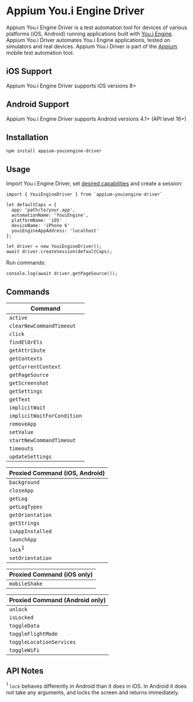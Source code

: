 Appium You.i Engine Driver
===================
Appium You.i Engine Driver is a test automation tool for devices of various platforms (iOS, Android) running applications built with [You.i Engine](http://www.youi.tv/youi-engine/). Appium You.i Driver automates You.i Engine applications, tested on simulators and real devices. Appium You.i Driver is part of the [Appium](https://github.com/appium/appium) mobile test automation tool.

## iOS Support
Appium You.i Engine Driver supports iOS versions 8+

## Android Support
Appium You.i Engine Driver supports Android versions 4.1+ (API level 16+)

## Installation
```
npm install appium-youiengine-driver
```

## Usage
Import You.i Engine Driver, set [desired capabilities](http://appium.io/slate/en/1.5/?javascript#appium-server-capabilities) and create a session:

```
import { YouiEngineDriver } from `appium-youiengine-driver`

let defaultCaps = {
  app: 'path/to/your.app',
  automationName: 'YouiEngine',
  platformName: 'iOS'
  deviceName: 'iPhone 6'
  youiEngineAppAddress: 'localhost'
};

let driver = new YouiEngineDriver();
await driver.createSession(defaultCaps);
```
Run commands:
```
console.log(await driver.getPageSource());

```
## Commands
|          Command           |
|----------------------------|
| `active`                          |
| `clearNewCommandTimeout`          |
| `click`                           |
| `findElOrEls`                     |
| `getAttribute`                    |
| `getContexts`                     |
| `getCurrentContext`               |
| `getPageSource`                   |
| `getScreenshot`                   |
| `getSettings`                     |
| `getText`                         |
| `implicitWait`                    |
| `implicitWaitForCondition`        |
| `removeApp`                       |
| `setValue`                        |
| `startNewCommandTimeout`          |
| `timeouts`                        |
| `updateSettings`                  |

| Proxied Command (iOS, Android) |
|----------------------------|
| `background`                      |
| `closeApp`                        |
| `getLog`                          |
| `getLogTypes`                     |
| `getOrientation`                  |
| `getStrings`                      |
| `isAppInstalled`                  |
| `launchApp`                       |
| `lock`<sup>1</sup>                |
| `setOrientation`                  |

| Proxied Command (iOS only) |
|----------------------------|
| `mobileShake`                     |

| Proxied Command (Android only) |
|----------------------------|
| `unlock`                          |
| `isLocked`                        |
| `toggleData`                      |
| `toggleFlightMode`                |
| `toggleLocationServices`          |
| `toggleWiFi`                      |

## API Notes

<sup>1</sup> `lock` behaves differently in Android than it does in iOS. In Android it does not take any arguments, and locks the screen and returns immediately.
